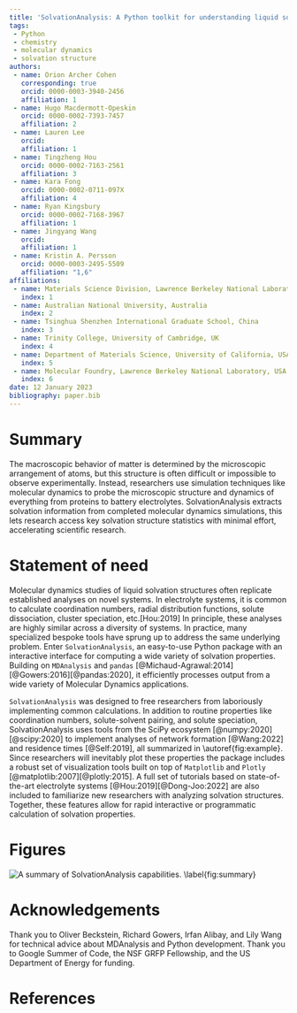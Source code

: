 ```yaml
---
title: 'SolvationAnalysis: A Python toolkit for understanding liquid solvation structure in classical molecular dynamics simulations'
tags:
 - Python
 - chemistry
 - molecular dynamics
 - solvation structure
authors:
 - name: Orion Archer Cohen
   corresponding: true
   orcid: 0000-0003-3940-2456
   affiliation: 1
 - name: Hugo Macdermott-Opeskin
   orcid: 0000-0002-7393-7457
   affiliation: 2
 - name: Lauren Lee
   orcid:
   affiliation: 1
 - name: Tingzheng Hou
   orcid: 0000-0002-7163-2561
   affiliation: 3
 - name: Kara Fong
   orcid: 0000-0002-0711-097X
   affiliation: 4
 - name: Ryan Kingsbury
   orcid: 0000-0002-7168-3967
   affiliation: 1
 - name: Jingyang Wang
   orcid:
   affiliation: 1
 - name: Kristin A. Persson
   orcid: 0000-0003-2495-5509
   affiliation: "1,6"
affiliations:
 - name: Materials Science Division, Lawrence Berkeley National Laboratory, USA
   index: 1
 - name: Australian National University, Australia
   index: 2
 - name: Tsinghua Shenzhen International Graduate School, China
   index: 3
 - name: Trinity College, University of Cambridge, UK
   index: 4
 - name: Department of Materials Science, University of California, USA
   index: 5
 - name: Molecular Foundry, Lawrence Berkeley National Laboratory, USA
   index: 6
date: 12 January 2023
bibliography: paper.bib
---
```


# Summary

The macroscopic behavior of matter is determined by the microscopic
arrangement of atoms, but this structure is often
difficult or impossible to observe experimentally. Instead, researchers use
simulation techniques like molecular dynamics to probe the microscopic
structure and dynamics of everything from proteins to battery electrolytes.
SolvationAnalysis extracts solvation information from completed
molecular dynamics simulations, this lets research access key solvation
structure statistics with minimal effort, accelerating scientific research.

# Statement of need

Molecular dynamics studies of liquid solvation structures often replicate
established analyses on novel systems. In electrolyte systems, it is common
to calculate coordination numbers, radial distribution functions, solute
dissociation, cluster speciation, etc.[Hou:2019] In principle, these analyses are highly
similar across a diversity of systems. In practice, many specialized bespoke
tools have sprung up to address the same underlying problem. Enter `SolvationAnalysis`, 
an easy-to-use Python package with an interactive interface for
computing a wide variety of solvation properties. Building on `MDAnalysis` and
`pandas` [@Michaud-Agrawal:2014][@Gowers:2016][@pandas:2020], it efficiently
processes output from a wide variety of Molecular Dynamics applications.

`SolvationAnalysis` was designed to free researchers from laboriously
implementing common calculations. In addition to routine properties
like coordination numbers, solute-solvent pairing, and solute
speciation, SolvationAnalysis uses tools from the SciPy ecosystem
[@numpy:2020][@scipy:2020] to implement analyses of network formation
[@Wang:2022] and residence times [@Self:2019], all summarized in
\autoref{fig:example}. Since researchers will inevitably plot these
properties the package includes a robust set of visualization tools built
on top of `Matplotlib` and `Plotly` [@matplotlib:2007][@plotly:2015].
A full set of tutorials based on state-of-the-art electrolyte systems
[@Hou:2019][@Dong-Joo:2022] are also included to familiarize new researchers
with analyzing solvation structures. Together, these features allow for
rapid interactive or programmatic calculation of solvation properties.

# Figures

![A summary of SolvationAnalysis capabilities. \label{fig:summary}](summary_figure.jpg)

# Acknowledgements

Thank you to Oliver Beckstein, Richard Gowers, Irfan Alibay, and Lily Wang for
technical advice about MDAnalysis and Python development. Thank you to Google 
Summer of Code, the NSF GRFP Fellowship, and the US Department of Energy for 
funding.

# References